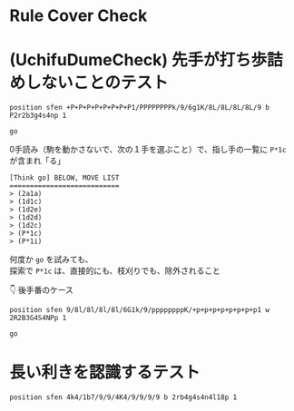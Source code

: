 # Rule Cover Check

# (__UchifuDumeCheck__) 先手が打ち歩詰めしないことのテスト

```plaintext
position sfen +P+P+P+P+P+P+P+P1/PPPPPPPPk/9/6g1K/8L/8L/8L/8L/9 b P2r2b3g4s4np 1

go
```

0手読み（駒を動かさないで、次の１手を選ぶこと）で、指し手の一覧に `P*1c` が含まれ「る」  

```plaintext
[Think go] BELOW, MOVE LIST
===========================
> (2a1a)
> (1d1c)
> (1d2e)
> (1d2d)
> (1d2c)
> (P*1c)
> (P*1i)
```

何度か `go` を試みても、  
探索で `P*1c` は、直接的にも、枝刈りでも、除外されること  

👇 後手番のケース  

```plaintext
position sfen 9/8l/8l/8l/8l/6G1k/9/ppppppppK/+p+p+p+p+p+p+p+p1 w 2R2B3G4S4NPp 1

go
```

# 長い利きを認識するテスト

```plaintext
position sfen 4k4/1b7/9/9/4K4/9/9/9/9 b 2rb4g4s4n4l18p 1
```
